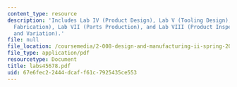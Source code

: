 ```yaml
---
content_type: resource
description: 'Includes Lab IV (Product Design), Lab V (Tooling Design), Lab VI (Tooling
  Fabrication), Lab VII (Parts Production), and Lab VIII (Product Inspection: Quality
  and Variation).'
file: null
file_location: /coursemedia/2-008-design-and-manufacturing-ii-spring-2004/67e6fec22444dcaff61c7925435ce553_labs45678.pdf
file_type: application/pdf
resourcetype: Document
title: labs45678.pdf
uid: 67e6fec2-2444-dcaf-f61c-7925435ce553
---
```

